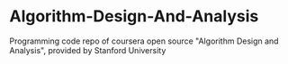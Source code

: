 # Algorithm-Design-And-Analysis
Programming code repo of coursera open source "Algorithm Design and Analysis", provided by Stanford University
